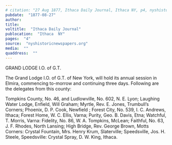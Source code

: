 ```yaml
---
# citation: "27 Aug 1877, Ithaca Daily Journal, Ithaca NY, p4, nyshistoricnewspapers.org."
pubdate:  "1877-08-27"
author: 
title: 
voltitle:  "Ithaca Daily Journal"
publocation:  "Ithaca  NY"
pages:  "4"
source:  "nyshistoricnewspapers.org"
media:  ""
quaddress:  ""
---
```

GRAND LODGE I.O. of G.T. 

The Grand Lodge I.O. of G.T. of New York, will hold its annual session in Elmira, commencing to-morrow and continuing three days. Following are the delegates from this county: 

Tompkins County, No. 46, and Ludlowville, No. 602, N. E. Lyon; Laughing Water Lodge, Enfield, Will Graham; Myrtle, Rev. E. Jones, Trumbull’s Corners; Phoenix, D. P. Cook, Newfield ; Forest City, No. 539, I. C. Andrews, Ithaca; Forest Home, W. C. Ellis, Varna; Purity, Geo. B. Davis, Etna; Watchful, T. Morris, Varna: Fidelity, No. 86, W. A. Tompkins, McLean; Faithful, No. 63, J. F. Rhodes, North Lansing; High Bridge, Rev. George Brown, Motts Corners: Crystal Fountain, Mrs. Henry Krum, Slaterville; Speedsville, Jos. H. Steele, Speedsville: Crystal Spray, D. W. King, Ithaca. 

